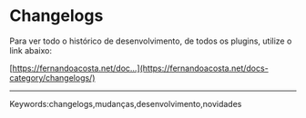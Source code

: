 # Changelogs

Para ver todo o histórico de desenvolvimento, de todos os plugins, utilize o link abaixo:

[https://fernandoacosta.net/doc...](https://fernandoacosta.net/docs-category/changelogs/)  

___

Keywords:changelogs,mudanças,desenvolvimento,novidades